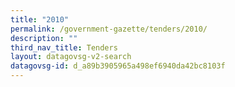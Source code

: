 ```yaml
---
title: "2010"
permalink: /government-gazette/tenders/2010/
description: ""
third_nav_title: Tenders
layout: datagovsg-v2-search
datagovsg-id: d_a89b3905965a498ef6940da42bc8103f
---
```

